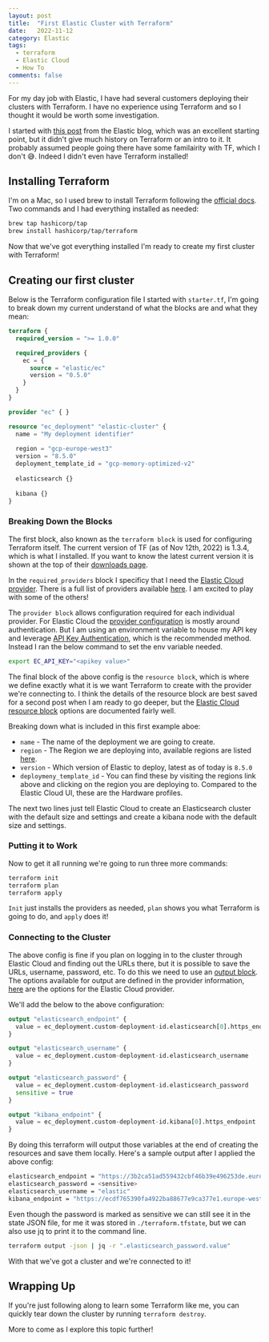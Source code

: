 ```yaml
---
layout: post
title:  "First Elastic Cluster with Terraform"
date:   2022-11-12
category: Elastic
tags:
  - terraform
  - Elastic Cloud
  - How To
comments: false
---
```


For my day job with Elastic, I have had several customers deploying their clusters with Terraform. I have no experience using Terraform and so I thought it would be worth some investigation.

<!--more-->

I started with [this post](https://www.elastic.co/blog/using-terraform-with-elastic-cloud) from the Elastic blog, which was an excellent starting point, but it didn't give much history on Terraform or an intro to it. It probably assumed people going there have some familairity with TF, which I don't 😅. Indeed I didn't even have Terraform installed!

## Installing Terraform

I'm on a Mac, so I used brew to install Terraform following the [official docs](https://developer.hashicorp.com/terraform/downloads). Two commands and I had everything installed as needed:

```sh
brew tap hashicorp/tap
brew install hashicorp/tap/terraform
```

Now that we've got everything installed I'm ready to create my first cluster with Terraform!

## Creating our first cluster

Below is the Terraform configuration file I started with `starter.tf`, I'm going to break down my current understand of what the blocks are and what they mean:

```terraform
terraform {
  required_version = ">= 1.0.0"

  required_providers {
    ec = {
      source = "elastic/ec"
      version = "0.5.0"
    }
  }
}

provider "ec" { }

resource "ec_deployment" "elastic-cluster" {
  name = "My deployment identifier"
  
  region = "gcp-europe-west3"
  version = "8.5.0"
  deployment_template_id = "gcp-memory-optimized-v2"
  
  elasticsearch {}
  
  kibana {}
}
```

### Breaking Down the Blocks

The first block, also known as the `terraform block` is used for configuring Terraform itself. The current version of TF (as of Nov 12th, 2022) is 1.3.4, which is what I installed.  If you want to know the latest current version it is shown at the top of their [downloads page](https://developer.hashicorp.com/terraform/downloads).

In the `required_providers` block I specificy that I need the [Elastic Cloud provider](https://registry.terraform.io/providers/elastic/ec/latest/docs). There is a full list of providers available [here](https://registry.terraform.io/browse/providers). I am excited to play with some of the others!

The `provider block` allows configuration required for each individual provider. For Elastic Cloud the [provider configuration](https://registry.terraform.io/providers/elastic/ec/latest/docs#argument-reference) is mostly around authentication. But I am using an environment variable to house my API key and leverage [API Key Authentication](https://registry.terraform.io/providers/elastic/ec/latest/docs#api-key-authentication-recommended), which is the recommended method. Instead I ran the below command to set the env variable needed.

```sh
export EC_API_KEY="<apikey value>"
```

The final block of the above config is the `resource block`, which is where we define exactly what it is we want Terraform to create with the provider we're connecting to. I think the details of the resource block are best saved for a second post when I am ready to go deeper, but the [Elastic Cloud resource block](https://registry.terraform.io/providers/elastic/ec/latest/docs/resources/ec_deployment#basic) options are documented fairly well.

Breaking down what is included in this first example aboe:
 - `name` - The name of the deployment we are going to create.
 - `region` - The Region we are deploying into, available regions are listed [here](https://www.elastic.co/guide/en/cloud/current/ec-regions-templates-instances.html).
 - `version` - Which version of Elastic to deploy, latest as of today is `8.5.0`
 - `deploymeny_template_id` - You can find these by visiting the regions link above and clicking on the region you are deploying to. Compared to the Elastic Cloud UI, these are the Hardware profiles.

The next two lines just tell Elastic Cloud to create an Elasticsearch cluster with the default size and settings and create a kibana node with the default size and settings.

### Putting it to Work

Now to get it all running we're going to run three more commands:

```sh
terraform init
terraform plan
terraform apply
```

`Init` just installs the providers as needed, `plan` shows you what Terraform is going to do, and `apply` does it!

### Connecting to the Cluster

The above config is fine if you plan on logging in to the cluster through Elastic Cloud and finding out the URLs there, but it is possible to save the URLs, username, password, etc. To do this we need to use an [output block](https://developer.hashicorp.com/terraform/language/values/outputs). The options available for output are defined in the provider information, [here](https://registry.terraform.io/providers/elastic/ec/latest/docs/resources/ec_deployment#attributes-reference) are the options for the Elastic Cloud provider.

We'll add the below to the above configuration:

```terraform
output "elasticsearch_endpoint" {
  value = ec_deployment.custom-deployment-id.elasticsearch[0].https_endpoint
}

output "elasticsearch_username" {
  value = ec_deployment.custom-deployment-id.elasticsearch_username
}

output "elasticsearch_password" {
  value = ec_deployment.custom-deployment-id.elasticsearch_password
  sensitive = true
}

output "kibana_endpoint" {
  value = ec_deployment.custom-deployment-id.kibana[0].https_endpoint
}
```

By doing this terraform will output those variables at the end of creating the resources and save them locally. Here's a sample output after I applied the above config:

```sh
elasticsearch_endpoint = "https://3b2ca51ad559432cbf46b39e496253de.europe-west3.gcp.cloud.es.io:443"
elasticsearch_password = <sensitive>
elasticsearch_username = "elastic"
kibana_endpoint = "https://ecdf765390fa4922ba88677e9ca377e1.europe-west3.gcp.cloud.es.io:9243"
```

Even though the password is marked as sensitive we can still see it in the state JSON file, for me it was stored in `./terraform.tfstate`, but we can also use jq to print it to the command line.

```sh
terraform output -json | jq -r ".elasticsearch_password.value"
```
With that we've got a cluster and we're connected to it!

## Wrapping Up

If you're just following along to learn some Terraform like me, you can quickly tear down the cluster by running `terraform destroy`.

More to come as I explore this topic further!